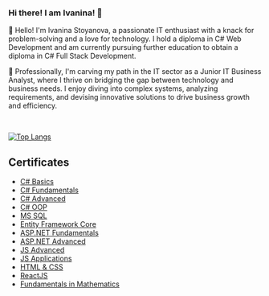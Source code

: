 ### Hi there! I am Ivanina! 👋

<!--
**ivaninastoyanova/ivaninastoyanova** is a ✨ _special_ ✨ repository because its `README.md` (this file) appears on your GitHub profile.

Here are some ideas to get you started:

- 🔭 I’m currently working on ...
- 🌱 I’m currently learning ...
- 👯 I’m looking to collaborate on ...
- 🤔 I’m looking for help with ...
- 💬 Ask me about ...
- 📫 How to reach me: ...
- 😄 Pronouns: ...
- ⚡ Fun fact: ...
-->

👋 Hello! I'm Ivanina Stoyanova, a passionate IT enthusiast with a knack for problem-solving and a love for technology. I hold a diploma in C# Web Development and am currently pursuing further education to obtain a diploma in C# Full Stack Development.

💼 Professionally, I'm carving my path in the IT sector as a Junior IT Business Analyst, where I thrive on bridging the gap between technology and business needs. I enjoy diving into complex systems, analyzing requirements, and devising innovative solutions to drive business growth and efficiency.

<br />

[![Top Langs](https://github-readme-stats.vercel.app/api/top-langs/?username=ivaninastoyanova&layout=compact)](https://github.com/ivaninastoyanova/github-readme-stats)

## Certificates
  
- [C# Basics][C#Basics]
- [C# Fundamentals][C#Fund]
- [C# Advanced][C#Adv]
- [C# OOP][C#OOP]
- [MS SQL][MSSQL]
- [Entity Framework Core][EfCore]
- [ASP.NET Fundamentals][ASP.NET Fundamentals]
- [ASP.NET Advanced][ASP.NET Advanced]
- [JS Advanced][JSAdv]
- [JS Applications][JSApplications]
- [HTML & CSS][HTML&CSS]
- [ReactJS][ReactJS]
- [Fundamentals in Mathematics][Fundamentals in Mathematics]

<br />

[C#Basics]: https://softuni.bg/certificates/details/77147/b2ee68dc
[C#Fund]: https://softuni.bg/certificates/details/86054/0a35f421
[C#Adv]: https://softuni.bg/certificates/details/90254/91aede5e
[C#OOP]: https://softuni.bg/certificates/details/95723/297fdc1e
[MSSQL]: https://softuni.bg/certificates/details/97833/8f850e18
[EfCore]: https://softuni.bg/certificates/details/102590/cc4244bb
[ASP.NET Fundamentals]: https://softuni.bg/certificates/details/206691/eb86e11f
[ASP.NET Advanced]: https://softuni.bg/certificates/details/214156/34fb367b
[JSAdv]: https://softuni.bg/certificates/details/110414/d7808d5a
[JSApplications]: https://softuni.bg/certificates/details/110225/9878013d
[HTML&CSS]: https://softuni.bg/certificates/details/117711/cf2150ac
[ReactJS]: https://softuni.bg/certificates/details/122666/f8105dcd
[Fundamentals in Mathematics]: https://softuni.bg/certificates/details/169027/598a3703






